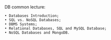DB common lecture:
 
    • Databases Introduction;
    • SQL vs. NoSQL Databases;
    • DBMS Systems;
    • Relational Databases, SQL and MySQL Database;
    • NoSQL Databases and MongoDB.
